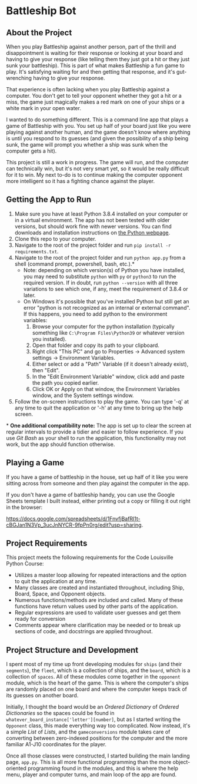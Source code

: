 # Battleship Bot

## About the Project

When you play Battleship against another person, part of the thrill and disappointment is waiting for their response or looking at your board and having to give your response (like telling them they just got a hit or they just sunk your battleship). This is part of what makes Battleship a fun game to play. It's satisfying waiting for and then getting that response, and it's gut-wrenching having to give your response.

That experience is often lacking when you play Battleship against a computer. You don't get to tell your opponent whether they got a hit or a miss, the game just magically makes a red mark on one of your ships or a white mark in your open water.

I wanted to do something different. This is a command line app that plays a game of Battleship with you. You set up half of your board just like you were playing against another human, and the game doesn't know where anything is until you respond to its guesses (and given the possibility of a ship being sunk, the game will prompt you whether a ship was sunk when the computer gets a hit).

This project is still a work in progress. The game will run, and the computer can technically win, but it's not very smart yet, so it would be really difficult for it to win. My next to-do is to continue making the computer opponent more intelligent so it has a fighting chance against the player.

## Getting the App to Run

1. Make sure you have at least Python 3.8.4 installed on your computer or in a virtual environment. The app has not been tested with older versions, but should work fine with newer versions. You can find downloads and installation instructions on [the Python webpage](https://www.python.org/downloads/).
1. Clone this repo to your computer.
1. Navigate to the root of the project folder and run `pip install -r requirements.txt`.
1. Navigate to the root of the project folder and run `python app.py` from a shell (command prompt, powershell, bash, etc.).\*
    * Note: depending on which version(s) of Python you have installed, you may need to substitute `python` with `py` or `python3` to run the required version. If in doubt, run `python --version` with all three variations to see which one, if any, meet the requirement of 3.8.4 or later.
    * On Windows it's possible that you've installed Python but still get an error "python is not recognized as an internal or external command". If this happens, you need to add python to the environment variables:
        1. Browse your computer for the python installation (typically something like `C:\Program Files\Python39` or whatever version you installed).
        1. Open that folder and copy its path to your clipboard.
        1. Right click "This PC" and go to Properties -> Advanced system settings -> Environment Variables.
        1. Either select or add a "Path" Variable (if it doesn't already exist), then "Edit".
        1. In the "Edit Environment Variable" window, click add and paste the path you copied earlier.
        1. Click OK or Apply on that window, the Environment Variables window, and the System settings window.
1. Follow the on-screen instructions to play the game. You can type '-q' at any time to quit the application or '-h' at any time to bring up the help screen.

\* **One additional compatibility note:** The app is set up to clear the screen at regular intervals to provide a tidier and easier to follow experience. If you use *Git Bash* as your shell to run the application, this functionality may not work, but the app should function otherwise.

## Playing a Game

If you have a game of battleship in the house, set up half of it like you were sitting across from someone and then play against the computer in the app.

If you don't have a game of battleship handy, you can use the Google Sheets template I built instead, either printing out a copy or filling it out right in the browser:

https://docs.google.com/spreadsheets/d/1FnvfjBafRl1t-cBGJan1N3Vp_3ucJnNYCR-9fpPn0rg/edit?usp=sharing.

## Project Requirements

This project meets the following requirements for the Code Louisville Python Course:
* Utilizes a master loop allowing for repeated interactions and the option to quit the application at any time.
* Many classes are created and instantiated throughout, including Ship, Board, Space, and Opponent objects.
* Numerous functions/methods are included and called. Many of these functions have return values used by other parts of the application.
* Regular expressions are used to validate user guesses and get them ready for conversion
* Comments appear where clarification may be needed or to break up sections of code, and docstrings are applied throughout.

## Project Structure and Development

I spent most of my time up front developing modules for `ships` (and their `segments`), the `fleet`, which is a collection of ships, and the `board`, which is a collection of `spaces`. All of these modules come together in the `opponent` module, which is the heart of the game. This is where the computer's ships are randomly placed on one board and where the computer keeps track of its guesses on another board.

Initially, I thought the board would be an *Ordered Dictionary* of *Ordered Dictionaries* so the spaces could be found in `whatever_board_instance['letter'][number]`, but as I started writing the `Opponent` class, this made everything way too complicated. Now instead, it's a simple *List* of *Lists*, and the `gameconversions` module takes care of converting between zero-indexed positions for the computer and the more familiar A1-J10 coordinates for the player.

Once all those classes were constructed, I started building the main landing page, `app.py`. This is all more functional programming than the more object-oriented programming found in the modules, and this is where the help menu, player and computer turns, and main loop of the app are found.